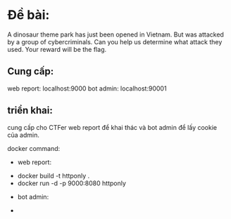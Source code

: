 # Đề bài:
A dinosaur theme park has just been opened in Vietnam. But was attacked by a group of cybercriminals. Can you help us determine what attack they used. Your reward will be the flag.

## Cung cấp:
web report: localhost:9000
bot admin: localhost:90001

## triển khai:
cung cấp cho CTFer web report để khai thác và bot admin để lấy cookie của admin.

docker command:
* web report:
- docker build -t httponly .
- docker run -d -p 9000:8080 httponly

* bot admin: 
- 